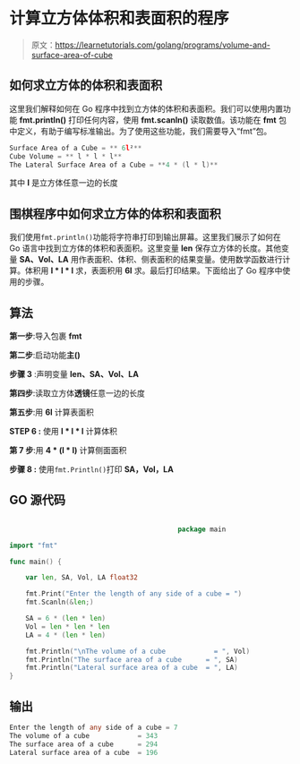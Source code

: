 # 计算立方体体积和表面积的程序

> 原文：<https://learnetutorials.com/golang/programs/volume-and-surface-area-of-cube>

## 如何求立方体的体积和表面积

这里我们解释如何在 Go 程序中找到立方体的体积和表面积。我们可以使用内置功能 **fmt.println()** 打印任何内容，使用 **fmt.scanln()** 读取数值。该功能在 **fmt** 包中定义，有助于编写标准输出。为了使用这些功能，我们需要导入“fmt”包。

```go
Surface Area of a Cube = ** 6l²** 
Cube Volume = ** l * l * l** 
The Lateral Surface Area of a Cube = **4 * (l * l)** 

```

其中 **l** 是立方体任意一边的长度

## 围棋程序中如何求立方体的体积和表面积

我们使用`fmt.println()`功能将字符串打印到输出屏幕。这里我们展示了如何在 Go 语言中找到立方体的体积和表面积。这里变量 **len** 保存立方体的长度。其他变量 **SA、Vol、LA** 用作表面积、体积、侧表面积的结果变量。使用数学函数进行计算。体积用 **l * l * l** 求，表面积用 **6l** 求。最后打印结果。下面给出了 Go 程序中使用的步骤。

## 算法

**第一步**:导入包裹 **fmt**

**第二步**:启动功能**主()**

**步骤 3** :声明变量 **len、SA、Vol、LA**

**第四步**:读取立方体**透镜**任意一边的长度

**第五步**:用 **6l** 计算表面积

****STEP 6** :** 使用 **l * l * l** 计算体积

**第 7 步**:用 **4 * (l * l)** 计算侧面面积

****步骤 8** :** 使用`fmt.Println()`打印 **SA，Vol，LA**

## GO 源代码

```go

                                          package main

import "fmt"

func main() {

    var len, SA, Vol, LA float32

    fmt.Print("Enter the length of any side of a cube = ")
    fmt.Scanln(&len;)

    SA = 6 * (len * len)
    Vol = len * len * len
    LA = 4 * (len * len)

    fmt.Println("\nThe volume of a cube            = ", Vol)
    fmt.Println("The surface area of a cube      = ", SA)
    fmt.Println("Lateral surface area of a cube  = ", LA)
} 

```

## 输出

```go
Enter the length of any side of a cube = 7
The volume of a cube            = 343
The surface area of a cube      = 294
Lateral surface area of a cube  = 196
```